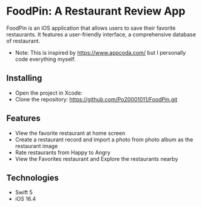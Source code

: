 # FoodPin: A Restaurant Review App
FoodPin is an iOS application that allows users to save their favorite restaurants. It features a user-friendly interface, a comprehensive database of restaurant.
- Note: This is inspired by https://www.appcoda.com/ but I personally code everything myself.

## Installing
- Open the project in Xcode:   
- Clone the repository:
  https://github.com/Po20001011/FoodPin.git

## Features
- VIew the favorite restaurant at home screen
- Create a restaurant record and import a photo from photo album as the restaurant image
- Rate restaurants from Happy to Angry
- View the Favorites restaurant and Explore the restaurants nearby

## Technologies
- Swift 5
- iOS 16.4





  

  

  
